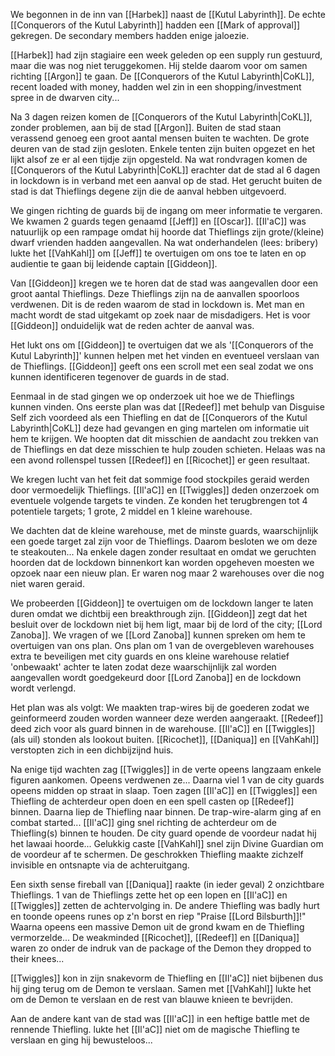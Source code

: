 We begonnen in de inn van [[Harbek]] naast de [[Kutul Labyrinth]]. De echte [[Conquerors of the Kutul Labyrinth]] hadden een [[Mark of approval]] gekregen. De secondary members hadden enige jaloezie. 

[[Harbek]] had zijn stagiaire een week geleden op een supply run gestuurd, maar die was nog niet teruggekomen. Hij stelde daarom voor om samen richting [[Argon]] te gaan. De [[Conquerors of the Kutul Labyrinth|CoKL]], recent loaded with money, hadden wel zin in een shopping/investment spree in de dwarven city... 

Na 3 dagen reizen komen de [[Conquerors of the Kutul Labyrinth|CoKL]], zonder problemen, aan bij de stad [[Argon]]. Buiten de stad staan verassend genoeg een groot aantal mensen buiten te wachten. De grote deuren van de stad zijn gesloten. Enkele tenten zijn buiten opgezet en het lijkt alsof ze er al een tijdje zijn opgesteld. Na wat rondvragen komen de [[Conquerors of the Kutul Labyrinth|CoKL]] erachter dat de stad al 6 dagen in lockdown is in verband met een aanval op de stad. Het gerucht buiten de stad is dat Thieflings degene zijn die de aanval hebben uitgevoerd.

We gingen richting de guards bij de ingang om meer informatie te vergaren. We kwamen 2 guards tegen genaamd [[Jeff]] en [[Oscar]]. [[Il'aC]] was natuurlijk op een rampage omdat hij hoorde dat Thieflings zijn grote/(kleine) dwarf vrienden hadden aangevallen. Na wat onderhandelen (lees: bribery) lukte het [[VahKahl]] om [[Jeff]] te overtuigen om ons toe te laten en op audientie te gaan bij leidende  captain [[Giddeon]]. 

Van [[Giddeon]] kregen we te horen dat de stad was aangevallen door een groot aantal Thieflings. Deze Thieflings zijn na de aanvallen spoorloos verdwenen. Dit is de reden waarom de stad in lockdown is. Met man en macht wordt de stad uitgekamt op zoek naar de misdadigers. Het is voor [[Giddeon]] onduidelijk wat de reden achter de aanval was. 

Het lukt ons om [[Giddeon]] te overtuigen dat we als '[[Conquerors of the Kutul Labyrinth]]' kunnen helpen met het vinden en eventueel verslaan van de Thieflings. [[Giddeon]] geeft ons een scroll met een seal zodat we ons kunnen identificeren tegenover de guards in de stad.

Eenmaal in de stad gingen we op onderzoek uit hoe we de Thieflings kunnen vinden. Ons eerste plan was dat [[Redeef]] met behulp van Disguise Self zich voordeed als een Thiefling en dat de [[Conquerors of the Kutul Labyrinth|CoKL]] deze had gevangen en ging martelen om informatie uit hem te krijgen. We hoopten dat dit misschien de aandacht zou trekken van de Thieflings en dat deze misschien te hulp zouden schieten. Helaas was na een avond rollenspel tussen [[Redeef]] en [[Ricochet]] er geen resultaat.

We kregen lucht van het feit dat sommige food stockpiles geraid werden door vermoedelijk Thieflings. [[Il'aC]] en [[Twiggles]] deden onzerzoek om eventuele volgende targets te vinden. Ze konden het terugbrengen tot 4 potentiele targets; 1 grote, 2 middel en 1 kleine warehouse. 

We dachten dat de kleine warehouse, met de minste guards, waarschijnlijk een goede target zal zijn voor de Thieflings. Daarom besloten we om deze te steakouten... Na enkele dagen zonder resultaat en omdat we geruchten hoorden dat de lockdown binnenkort kan worden opgeheven moesten we opzoek naar een nieuw plan. Er waren nog maar 2 warehouses over die nog niet waren geraid.

We probeerden [[Giddeon]] te overtuigen om de lockdown langer te laten duren omdat we dichtbij een breakthrough zijn. [[Giddeon]] zegt dat het besluit over de lockdown niet bij hem ligt, maar bij de lord of the city; [[Lord Zanoba]]. We vragen of we [[Lord Zanoba]] kunnen spreken om hem te overtuigen van ons plan. Ons plan om 1 van de overgebleven warehouses extra te beveiligen met city guards en ons kleine warehouse relatief 'onbewaakt' achter te laten zodat deze waarschijnlijk zal worden aangevallen wordt goedgekeurd door [[Lord Zanoba]] en de lockdown wordt verlengd.

Het plan was als volgt:
We maakten trap-wires bij de goederen zodat we geinformeerd zouden worden wanneer deze werden aangeraakt.
[[Redeef]] deed zich voor als guard binnen in de warehouse.
[[Il'aC]] en [[Twiggles]] (als uil) stonden als lookout buiten.
[[Ricochet]], [[Daniqua]] en [[VahKahl]] verstopten zich in een dichbijzijnd huis.

Na enige tijd wachten zag [[Twiggles]] in de verte opeens langzaam enkele figuren aankomen. Opeens verdwenen ze... Daarna viel 1 van de city guards opeens midden op straat in slaap. Toen zagen [[Il'aC]] en [[Twiggles]] een Thiefling de achterdeur open doen en een spell casten op [[Redeef]] binnen. Daarna liep de Thiefling naar binnen. De trap-wire-alarm ging af en combat started... [[Il'aC]] ging snel richting de achterdeur om de Thiefling(s) binnen te houden. De city guard opende de voordeur nadat hij het lawaai hoorde... Gelukkig caste [[VahKahl]] snel zijn Divine Guardian om de voordeur af te schermen. De geschrokken Thiefling maakte zichzelf invisible en ontsnapte via de achteruitgang. 

Een sixth sense fireball van [[Daniqua]] raakte (in ieder geval) 2 onzichtbare Thieflings. 1 van de Thieflings zette het op een lopen en [[Il'aC]] en [[Twiggles]] zetten de achtervolging in. De andere Thiefling was badly hurt en toonde opeens runes op z'n borst en riep "Praise [[Lord Bilsburth]]!" Waarna opeens een massive Demon uit de grond kwam en de Thiefling vermorzelde... De weakminded [[Ricochet]], [[Redeef]] en [[Daniqua]] waren zo onder de indruk van de package of the Demon they dropped to their knees... 

[[Twiggles]] kon in zijn snakevorm de Thiefling en [[Il'aC]] niet bijbenen dus hij ging terug om de Demon te verslaan. Samen met [[VahKahl]] lukte het om de Demon te verslaan en de rest van blauwe knieen te bevrijden.

Aan de andere kant van de stad was [[Il'aC]] in een heftige battle met de rennende Thiefling. lukte het [[Il'aC]] niet om de magische Thiefling te verslaan en ging hij bewusteloos...

